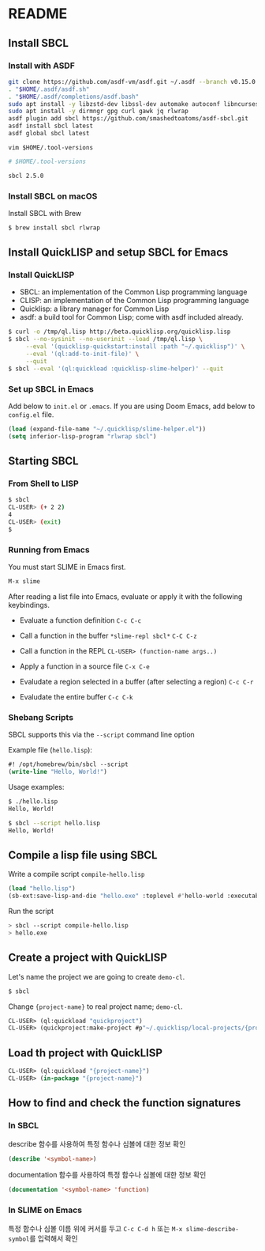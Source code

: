 # README

## Install SBCL

### Install with ASDF

```bash
git clone https://github.com/asdf-vm/asdf.git ~/.asdf --branch v0.15.0
. "$HOME/.asdf/asdf.sh"
. "$HOME/.asdf/completions/asdf.bash"
sudo apt install -y libzstd-dev libssl-dev automake autoconf libncurses5-dev
sudo apt install -y dirmngr gpg curl gawk jq rlwrap
asdf plugin add sbcl https://github.com/smashedtoatoms/asdf-sbcl.git
asdf install sbcl latest
asdf global sbcl latest
```
`vim $HOME/.tool-versions`

```bash
# $HOME/.tool-versions

sbcl 2.5.0
```

### Install SBCL on macOS

Install SBCL with Brew

```bash
$ brew install sbcl rlwrap
```

## Install QuickLISP and setup SBCL for Emacs

### Install QuickLISP

- SBCL: an implementation of the Common Lisp programming language
- CLISP: an implementation of the Common Lisp programming language
- Quicklisp: a library manager for Common Lisp
- asdf: a build tool for Common Lisp; come with asdf included already.

```bash
$ curl -o /tmp/ql.lisp http://beta.quicklisp.org/quicklisp.lisp
$ sbcl --no-sysinit --no-userinit --load /tmp/ql.lisp \
     --eval '(quicklisp-quickstart:install :path "~/.quicklisp")' \
     --eval '(ql:add-to-init-file)' \
     --quit
$ sbcl --eval '(ql:quickload :quicklisp-slime-helper)' --quit
```

### Set up SBCL in Emacs

Add below to `init.el` or `.emacs`.
If you are using Doom Emacs, add below to `config.el` file.

```lisp
(load (expand-file-name "~/.quicklisp/slime-helper.el"))
(setq inferior-lisp-program "rlwrap sbcl")
```

## Starting SBCL

### From Shell to LISP

```bash
$ sbcl
CL-USER> (+ 2 2)
4
CL-USER> (exit)
$
```

### Running from Emacs

You must start SLIME in Emacs first.

```lisp
M-x slime
```

After reading a list file into Emacs,
evaluate or apply it with the following keybindings.

- Evaluate a function definition
`C-c C-c`

- Call a function in the buffer `*slime-repl sbcl*`
`C-C C-z`

- Call a function in the REPL
`CL-USER> (function-name args..)`

- Apply a function in a source file
`C-x C-e`

- Evaludate a region selected in a buffer (after selecting a region)
`C-c C-r`

- Evaludate the entire buffer
`C-c C-k`

### Shebang Scripts

SBCL supports this via the `--script` command line option

Example file (`hello.lisp`):

```lisp
#! /opt/homebrew/bin/sbcl --script
(write-line "Hello, World!")
```

Usage examples:

```bash
$ ./hello.lisp
Hello, World!

$ sbcl --script hello.lisp
Hello, World!
```

## Compile a lisp file using SBCL

Write a compile script `compile-hello.lisp`

```lisp
(load "hello.lisp")
(sb-ext:save-lisp-and-die "hello.exe" :toplevel #'hello-world :executable t)
```

Run the script

```bash
> sbcl --script compile-hello.lisp
> hello.exe
```

## Create a project with QuickLISP

Let's name the project we are going to create `demo-cl`.

```bash
$ sbcl
```

Change `{project-name}` to real project name; `demo-cl`.

```lisp
CL-USER> (ql:quickload "quickproject")
CL-USER> (quickproject:make-project #p"~/.quicklisp/local-projects/{project-name}" :name "{project-name}")
```

## Load th project with QuickLISP

```lisp
CL-USER> (ql:quickload "{project-name}")
CL-USER> (in-package "{project-name}")
```

## How to find and check the function signatures

### In SBCL

describe 함수를 사용하여 특정 함수나 심볼에 대한 정보 확인

```lisp
(describe '<symbol-name>)
```

documentation 함수를 사용하여 특정 함수나 심볼에 대한 정보 확인

```lisp
(documentation '<symbol-name> 'function)
```

### In SLIME on Emacs

특정 함수나 심볼 이름 위에 커서를 두고 
`C-c C-d h` 또는 `M-x slime-describe-symbol`를 
입력해서 확인
